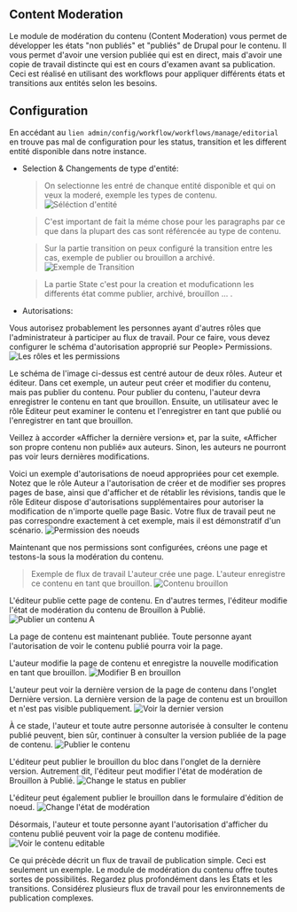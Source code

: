 ## Content Moderation

Le module de modération du contenu (Content Moderation) vous permet de développer les états "non publiés" et 
"publiés" de Drupal pour le contenu. Il vous permet d'avoir une version publiée qui est en direct, mais d'avoir
une copie de travail distincte qui est en cours d'examen avant sa publication. Ceci est réalisé en utilisant des
workflows pour appliquer différents états et transitions aux entités selon les besoins.

## Configuration

En accédant au `lien admin/config/workflow/workflows/manage/editorial` en trouve pas mal de configuration pour les status, transition et les different entité disponible dans notre instance.
 - Selection & Changements de type d'entité:
    > On selectionne les entré de chanque entité disponible et qui on veux la moderé, exemple les types de contenu. 
    ![Séléction d'entité](/docs_factory/assets/img/select-entity.png "Séléction d'entité")
    
    >  C'est important de fait la méme chose pour les paragraphs par ce que dans la plupart des cas sont référencée au type de contenu.
    
    > Sur la partie transition on peux configuré la transition entre les cas, exemple de publier ou brouillon a archivé.
    ![Exemple de Transition](/docs_factory/assets/img/transition-exemple.png "Exemple de Transition")
    
    > La partie State c'est pour la creation et moduficationn les differents état comme publier, archivé, brouillon ... .
    
 - Autorisations:
 
 Vous autorisez probablement les personnes ayant d'autres rôles que l'administrateur à participer
  au flux de travail. Pour ce faire, vous devez configurer le schéma d'autorisation approprié sur People> Permissions.
  ![Les rôles et les permissions](/docs_factory/assets/img/role-permissions.png "Les rôles et les permissions")
  
  Le schéma de l'image ci-dessus est centré autour de deux rôles. Auteur et éditeur. Dans cet exemple, un auteur peut créer et
   modifier du contenu, mais pas publier du contenu. Pour publier du contenu, l'auteur devra enregistrer le contenu en tant que brouillon.
    Ensuite, un utilisateur avec le rôle Editeur peut examiner le contenu et l'enregistrer en tant que publié ou l'enregistrer en tant que brouillon.
  
  Veillez à accorder «Afficher la dernière version» et, par la suite, «Afficher son propre contenu non publié» aux auteurs.
   Sinon, les auteurs ne pourront pas voir leurs dernières modifications.
  
  Voici un exemple d'autorisations de noeud appropriées pour cet exemple. Notez que le rôle Auteur a l'autorisation de créer et de modifier ses propres pages de base,
   ainsi que d'afficher et de rétablir les révisions, tandis que le rôle Editeur dispose d'autorisations supplémentaires pour autoriser la modification de n'importe quelle page Basic.
    Votre flux de travail peut ne pas correspondre exactement à cet exemple, mais il est démonstratif d'un scénario.
    ![Permission des noeuds](/docs_factory/assets/img/node-permissions.png "Permission des noeuds")
    
  Maintenant que nos permissions sont configurées, créons une page et testons-la sous la modération du contenu.
    
   > Exemple de flux de travail
   L'auteur crée une page. L'auteur enregistre ce contenu en tant que brouillon.
    ![Contenu brouillon](/docs_factory/assets/img/author-new-content-draft.png "Contenu brouillon")
    
   L'éditeur publie cette page de contenu. En d'autres termes, l'éditeur modifie l'état de modération du contenu de Brouillon à Publié.
    ![Publier un contenu A](/docs_factory/assets/img/editor-publishes-A.png "Publier un contenu A")
   
   La page de contenu est maintenant publiée. Toute personne ayant l'autorisation de voir le contenu publié pourra voir la page.
   
   L'auteur modifie la page de contenu et enregistre la nouvelle modification en tant que brouillon.
    ![Modifier B en brouillon](/docs_factory/assets/img/author-edits-to-B-draft.png "Modifier B en brouillon")
    
   L'auteur peut voir la dernière version de la page de contenu dans l'onglet Dernière version. La dernière version de la page de contenu est un brouillon et n'est pas visible publiquement.
    ![Voir la dernier version](/docs_factory/assets/img/author-views-latest-version.png "Voir la dernier version")
    
   À ce stade, l'auteur et toute autre personne autorisée à consulter le contenu publié peuvent, bien sûr, continuer à consulter la version publiée de la page de contenu.
    ![Publier le contenu](/docs_factory/assets/img/author-views-published-content.png "Publier le contenu")
    
   L'éditeur peut publier le brouillon du bloc dans l'onglet de la dernière version. Autrement dit, l'éditeur peut modifier l'état de modération de Brouillon à Publié. 
    ![Change le status en publier](/docs_factory/assets/img/editor-changes-state-to-published.png "Change le status en publier")
   
   L'éditeur peut également publier le brouillon dans le formulaire d'édition de noeud.
    ![Change l'état de modération](/docs_factory/assets/img/editor-changes-moderation-state-in-node-form.png "Change l'état de modération")
    
   Désormais, l'auteur et toute personne ayant l'autorisation d'afficher du contenu publié peuvent voir la page de contenu modifiée.
   ![Voir le contenu editable](/docs_factory/assets/img/author-views-edited-content-page.png "Voir le contenu editable")
    
   Ce qui précède décrit un flux de travail de publication simple. Ceci est seulement un exemple. Le module de modération du contenu offre toutes sortes de possibilités. 
   Regardez plus profondément dans les États et les transitions. Considérez plusieurs flux de travail pour les environnements de publication complexes. 
